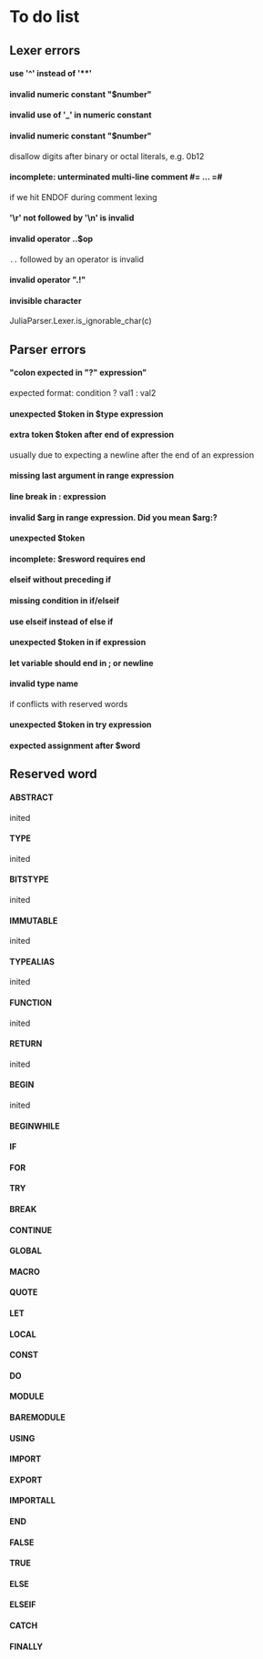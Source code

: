 # To do list

## Lexer errors
#### use '^' instead of '**'
#### invalid numeric constant "$number"
#### invalid use of '_' in numeric constant
#### invalid numeric constant "$number"
disallow digits after binary or octal literals, e.g. 0b12
#### incomplete: unterminated multi-line comment #= ... =#
if we hit ENDOF during comment lexing
#### '\\r' not followed by '\\n' is invalid
#### invalid operator ..$op
`..` followed by an operator is invalid
#### invalid operator \".!\"
#### invisible character
JuliaParser.Lexer.is_ignorable_char(c)


## Parser errors
#### "colon expected in \"?\" expression"
expected format: condition ? val1 : val2
#### unexpected $token in $type expression
#### extra token $token after end of expression
usually due to expecting a newline after the end of an expression
#### missing last argument in range expression
#### line break in : expression
#### invalid $arg in range expression. Did you mean $arg:?
#### unexpected $token
#### incomplete: $resword requires end
#### elseif without preceding if
#### missing condition in if/elseif
#### use elseif instead of else if
#### unexpected $token in if expression
#### let variable should end in ; or newline
#### invalid type name
if conflicts with reserved words
#### unexpected $token in try expression
#### expected assignment after $word




## Reserved word

#### ABSTRACT
inited
#### TYPE
inited
#### BITSTYPE
inited
#### IMMUTABLE
inited
#### TYPEALIAS
inited
#### FUNCTION
inited
#### RETURN
inited
#### BEGIN
inited

#### BEGINWHILE
#### IF
#### FOR
#### TRY
#### BREAK
#### CONTINUE
#### GLOBAL
#### MACRO
#### QUOTE
#### LET
#### LOCAL
#### CONST
#### DO
#### MODULE
#### BAREMODULE
#### USING
#### IMPORT
#### EXPORT
#### IMPORTALL
#### END
#### FALSE
#### TRUE
#### ELSE
#### ELSEIF
#### CATCH
#### FINALLY




